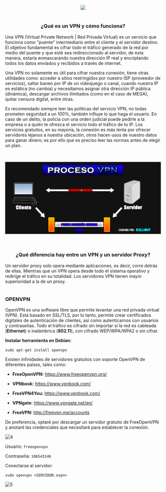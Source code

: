 <p align="center">
  <a href="https://github.com/DenverCoder1/readme-typing-svg"><img src="https://readme-typing-svg.herokuapp.com?color=13F700&lines=Configurar+una+VPN+con+OpenVPN"></a>
</p>

<h1 align="center"></h1>

<h3 align="center">¿Qué es un VPN y cómo funciona?</h3>

Una VPN (Virtual Private Network | Red Privada Virtual) es un servicio que funciona como "puente" intermediario entre el cliente y el servidor destino. El objetivo fundamental es cifrar todo el tráfico generado de la red por medio del puente y que esté sea redireccionado al servidor, de esta manera, estaría enmascarando nuestra dirección IP real y encriptando todos los datos envíados y recibidos a través de internet.

Una VPN no solamente es útil para cifrar nuestra conexión, tiene otras utilidades como: acceder a sitios restringidos por nuestro ISP (proveedor de servicios), saltar baneo por IP de un videojuego o canal, cuando nuestra IP es estática (no cambia) y necesitamos asignar otra dirección IP pública (dinámica), descargar archivos ílimitados (como en el caso de MEGA), quitar censura digital, entre otras. 

Es recomendado siempre leer las políticas del servicio VPN, no todas prometen seguridad a un 100%, también influye lo que haga el usuario. En caso de un delito, la polícia con una orden judicial puede pedirle a la empresa o a quién te ofrezca el servicio todo el tráfico de tu IP. Los servicios gratuitos, en su mayoría, la conexión es más lenta por ofrecer servidores lejanos a nuestra ubicación, otros hacen usos de nuestro datos para ganar dinero; es por ello que es preciso leer las normas antes de elegir un plan.

</br>

<a href="#" align="center"><img src="https://github.com/R3LI4NT/articulos/blob/main/Seguridad/Anonimato/GNU-Linux/img/procesoVPN.png"></a>

</br>

<h3 align="center">¿Qué diferencia hay entre un VPN y un servidor Proxy?</h3>

Un servidor proxy solo opera mediante aplicaciones, es decir, corre detrás de ellas. Mientras que un VPN opera desde todo el sistema operativo y redirige el tráfico en su totalidad. Los servidores VPN tienen mayor superioridad a la de un proxy.

<h1 align="center"></h1>


### OPENVPN
OpenVPN es una software libre que permite levantar una red privada virtual (VPN). Está basado en SSL/TLS, por lo tanto, permite crear certificados digitales de autenticación de clientes, así como autenticarnos con usuarios y contraseñas. Todo el tráfico es cifrado sin importar si la red es cableada (**Ethernet**) o inalámbrica (**802.11**), con cifrado WEP/WPA/WPA2 o sin cifrar.

**Instalar herramienta en Debian:**
```
sudo apt-get install openvpn 
```

Existen infinidades de servidores gratuitos con soporte OpenVPN de diferentes países, tales como:

- **FreeOpenVPN:** https://www.freeopenvpn.org/

- **VPNbook:** https://www.vpnbook.com/

- **FreeVPN4You:** https://www.vpnbook.com/

- **VPNgate:** https://www.vpngate.net/en/

- **FreeVPN:** http://freevpn.me/accounts

De preferencia, optaré por descargar un servidor gratuito de FreeOpenVPN y anotaré las credenciales que necesitaré para establecer la conexión.

![4](https://user-images.githubusercontent.com/75953873/182973920-8c49bb84-9c27-41a4-9d91-d0c30afddb67.png)

Usuario: `freeopenvpn`

Contraseña: `186543146`

Conectarse al servidor:
```
sudo openvpn <SERVIDOR.ovpn>
```
![5](https://user-images.githubusercontent.com/75953873/182974041-a0351940-58b5-48c3-824e-2a2559c65885.png)



